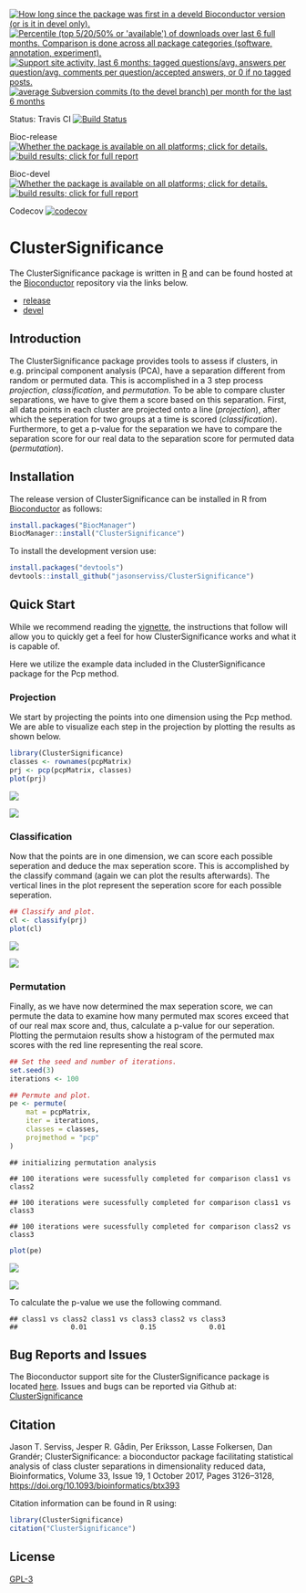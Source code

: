 
<!-- README.md is generated from README.Rmd. Please edit that file -->

<a href="http://www.bioconductor.org/packages/devel/bioc/html/ClusterSignificance.html#since"><img border="0" src="http://www.bioconductor.org/shields/years-in-bioc/ClusterSignificance.svg" title="How long since the package was first in a develd Bioconductor version (or is it in devel only)."></a>
<a href="http://bioconductor.org/packages/stats/bioc/ClusterSignificance.html"><img border="0" src="http://www.bioconductor.org/shields/downloads/ClusterSignificance.svg" title="Percentile (top 5/20/50% or 'available') of downloads over last 6 full months. Comparison is done across all package categories (software, annotation, experiment)."></a>
<a href="https://support.bioconductor.org/t/ClusterSignificance/"><img border="0" src="http://www.bioconductor.org/shields/posts/ClusterSignificance.svg" title="Support site activity, last 6 months: tagged questions/avg. answers per question/avg. comments per question/accepted answers, or 0 if no tagged posts."></a>
<a href="http://www.bioconductor.org/packages/devel/bioc/html/ClusterSignificance.html#svn_source"><img border="0" src="http://www.bioconductor.org/shields/commits/bioc/ClusterSignificance.svg" title="average Subversion commits (to the devel branch) per month for the last 6 months"></a>

Status: Travis CI [![Build
Status](https://travis-ci.org/jasonserviss/ClusterSignificance.svg?branch=master)](https://travis-ci.org/jasonserviss/ClusterSignificance)

Bioc-release
<a href="http://www.bioconductor.org/packages/release/bioc/html/ClusterSignificance.html#archives"><img border="0" src="http://www.bioconductor.org/shields/availability/release/ClusterSignificance.svg" title="Whether the package is available on all platforms; click for details."></a>
<a href="http://bioconductor.org/checkResults/release/bioc-LATEST/ClusterSignificance/"><img border="0" src="http://www.bioconductor.org/shields/build/release/bioc/ClusterSignificance.svg" title="build results; click for full report"></a>

Bioc-devel
<a href="http://www.bioconductor.org/packages/devel/bioc/html/ClusterSignificance.html#archives"><img border="0" src="http://www.bioconductor.org/shields/availability/devel/ClusterSignificance.svg" title="Whether the package is available on all platforms; click for details."></a>
<a href="http://bioconductor.org/checkResults/devel/bioc-LATEST/ClusterSignificance/"><img border="0" src="http://www.bioconductor.org/shields/build/devel/bioc/ClusterSignificance.svg" title="build results; click for full report"></a>

Codecov
[![codecov](https://codecov.io/gh/jasonserviss/ClusterSignificance/branch/master/graph/badge.svg)](https://codecov.io/gh/jasonserviss/ClusterSignificance)

# ClusterSignificance

The ClusterSignificance package is written in
[R](https://cran.r-project.org) and can be found hosted at the
[Bioconductor](https://www.bioconductor.org) repository via the links
below.

  - [release](https://master.bioconductor.org/packages/release/bioc/html/ClusterSignificance.html)
  - [devel](https://bioconductor.org/packages/devel/bioc/html/ClusterSignificance.html)

## Introduction

The ClusterSignificance package provides tools to assess if clusters, in
e.g. principal component analysis (PCA), have a separation different
from random or permuted data. This is accomplished in a 3 step process
*projection*, *classification*, and *permutation*. To be able to compare
cluster separations, we have to give them a score based on this
separation. First, all data points in each cluster are projected onto a
line (*projection*), after which the seperation for two groups at a time
is scored (*classification*). Furthermore, to get a p-value for the
separation we have to compare the separation score for our real data to
the separation score for permuted data (*permutation*).

## Installation

The release version of ClusterSignificance can be installed in R from
[Bioconductor](https://www.bioconductor.org) as follows:

``` r
install.packages("BiocManager") 
BiocManager::install("ClusterSignificance") 
```

To install the development version use:

``` r
install.packages("devtools")
devtools::install_github("jasonserviss/ClusterSignificance")
```

## Quick Start

While we recommend reading the
[vignette](https://bioconductor.org/packages/release/bioc/vignettes/ClusterSignificance/inst/doc/ClusterSignificance-vignette.html),
the instructions that follow will allow you to quickly get a feel for
how ClusterSignificance works and what it is capable of.

Here we utilize the example data included in the ClusterSignificance
package for the Pcp method.

### Projection

We start by projecting the points into one dimension using the Pcp
method. We are able to visualize each step in the projection by plotting
the results as shown below.

``` r
library(ClusterSignificance)
classes <- rownames(pcpMatrix)
prj <- pcp(pcpMatrix, classes)
plot(prj)
```

![](README_files/figure-gfm/projection-1.png)<!-- -->

<img src="man/figures/pcpPrj.png" align="center" />

### Classification

Now that the points are in one dimension, we can score each possible
seperation and deduce the max seperation score. This is accomplished by
the classify command (again we can plot the results afterwards). The
vertical lines in the plot represent the seperation score for each
possible seperation.

``` r
## Classify and plot.
cl <- classify(prj)
plot(cl)
```

![](README_files/figure-gfm/classifyMlp-1.png)<!-- -->

<img src="man/figures/pcpCl.png" align="center" />

### Permutation

Finally, as we have now determined the max seperation score, we can
permute the data to examine how many permuted max scores exceed that of
our real max score and, thus, calculate a p-value for our seperation.
Plotting the permutaion results show a histogram of the permuted max
scores with the red line representing the real score.

``` r
## Set the seed and number of iterations.
set.seed(3)
iterations <- 100 

## Permute and plot.
pe <- permute(
    mat = pcpMatrix,
    iter = iterations,
    classes = classes,
    projmethod = "pcp"
)
```

    ## initializing permutation analysis

    ## 100 iterations were sucessfully completed for comparison class1 vs class2

    ## 100 iterations were sucessfully completed for comparison class1 vs class3

    ## 100 iterations were sucessfully completed for comparison class2 vs class3

``` r
plot(pe)
```

![](README_files/figure-gfm/permuteMlp-1.png)<!-- -->

<img src="man/figures/pcpPerm.png" align="center" />

To calculate the p-value we use the following command.

    ## class1 vs class2 class1 vs class3 class2 vs class3 
    ##             0.01             0.15             0.01

## Bug Reports and Issues

The Bioconductor support site for the ClusterSignificance package is
located [here](https://support.bioconductor.org/t/ClusterSignificance/).
Issues and bugs can be reported via Github at:
[ClusterSignificance](https://github.com/jasonserviss/ClusterSignificance)

## Citation

Jason T. Serviss, Jesper R. Gådin, Per Eriksson, Lasse Folkersen, Dan
Grandér; ClusterSignificance: a bioconductor package facilitating
statistical analysis of class cluster separations in dimensionality
reduced data, Bioinformatics, Volume 33, Issue 19, 1 October 2017, Pages
3126–3128, <https://doi.org/10.1093/bioinformatics/btx393>

Citation information can be found in R using:

``` r
library(ClusterSignificance)
citation("ClusterSignificance")
```

## License

[GPL-3](https://www.r-project.org/Licenses/GPL-3)
